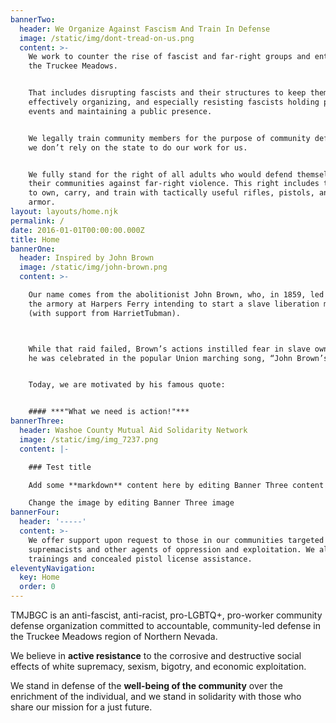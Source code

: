 ```yaml
---
bannerTwo:
  header: We Organize Against Fascism And Train In Defense
  image: /static/img/dont-tread-on-us.png
  content: >-
    We work to counter the rise of fascist and far-right groups and entities in
    the Truckee Meadows.


    That includes disrupting fascists and their structures to keep them from
    effectively organizing, and especially resisting fascists holding public
    events and maintaining a public presence.


    We legally train community members for the purpose of community defense, and
    we don’t rely on the state to do our work for us.


    We fully stand for the right of all adults who would defend themselves and
    their communities against far-right violence. This right includes the right
    to own, carry, and train with tactically useful rifles, pistols, and body
    armor.
layout: layouts/home.njk
permalink: /
date: 2016-01-01T00:00:00.000Z
title: Home
bannerOne:
  header: Inspired by John Brown
  image: /static/img/john-brown.png
  content: >-

    Our name comes from the abolitionist John Brown, who, in 1859, led a raid on
    the armory at Harpers Ferry intending to start a slave liberation movement
    (with support from HarrietTubman).



    While that raid failed, Brown’s actions instilled fear in slave owners, and
    he was celebrated in the popular Union marching song, “John Brown’s Body.”


    Today, we are motivated by his famous quote:


    #### ***"What we need is action!"***
bannerThree:
  header: Washoe County Mutual Aid Solidarity Network
  image: /static/img/img_7237.png
  content: |-

    ### Test title

    Add some **markdown** content here by editing Banner Three content

    Change the image by editing Banner Three image
bannerFour:
  header: '-----'
  content: >-
    We offer support upon request to those in our communities targeted by white
    supremacists and other agents of oppression and exploitation. We also offer
    trainings and concealed pistol license assistance.
eleventyNavigation:
  key: Home
  order: 0
---
```


TMJBGC is an anti-fascist, anti-racist, pro-LGBTQ+, pro-worker community defense organization committed to accountable, community-led defense in the Truckee Meadows region of Northern Nevada.

We believe in **active resistance** to the corrosive and destructive social effects of white supremacy, sexism, bigotry, and economic exploitation.

We stand in defense of the **well-being of the community** over the enrichment of the individual, and we stand in solidarity with those who share our mission for a just future.
